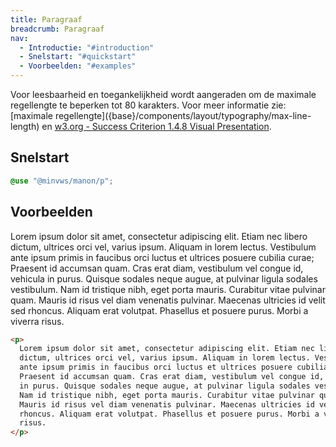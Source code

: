 ```yaml
---
title: Paragraaf
breadcrumb: Paragraaf
nav:
  - Introductie: "#introduction"
  - Snelstart: "#quickstart"
  - Voorbeelden: "#examples"
---
```


<p id="introduction">Voor leesbaarheid en toegankelijkheid wordt aangeraden om de maximale
regellengte te beperken tot 80 karakters. Voor meer informatie zie:
[maximale regellengte]({base}/components/layout/typography/max-line-length) en
<a href="https://www.w3.org/TR/WCAG21/#visual-presentation" rel="external" >w3.org -
Success Criterion 1.4.8 Visual Presentation</a>.</p>

<h2 id="quickstart">Snelstart</h2>

```scss
@use "@minvws/manon/p";
```

<h2 id="examples">Voorbeelden</h2>

<p>
  Lorem ipsum dolor sit amet, consectetur adipiscing elit. Etiam nec libero dictum, ultrices
  orci vel, varius ipsum. Aliquam in lorem lectus. Vestibulum ante ipsum primis in faucibus
  orci luctus et ultrices posuere cubilia curae; Praesent id accumsan quam. Cras erat diam,
  vestibulum vel congue id, vehicula in purus. Quisque sodales neque augue, at pulvinar
  ligula sodales vestibulum. Nam id tristique nibh, eget porta mauris. Curabitur vitae
  pulvinar quam. Mauris id risus vel diam venenatis pulvinar. Maecenas ultricies id velit
  sed rhoncus. Aliquam erat volutpat. Phasellus et posuere purus. Morbi a viverra risus.
</p>

```html
<p>
  Lorem ipsum dolor sit amet, consectetur adipiscing elit. Etiam nec libero
  dictum, ultrices orci vel, varius ipsum. Aliquam in lorem lectus. Vestibulum
  ante ipsum primis in faucibus orci luctus et ultrices posuere cubilia curae;
  Praesent id accumsan quam. Cras erat diam, vestibulum vel congue id, vehicula
  in purus. Quisque sodales neque augue, at pulvinar ligula sodales vestibulum.
  Nam id tristique nibh, eget porta mauris. Curabitur vitae pulvinar quam.
  Mauris id risus vel diam venenatis pulvinar. Maecenas ultricies id velit sed
  rhoncus. Aliquam erat volutpat. Phasellus et posuere purus. Morbi a viverra
  risus.
</p>
```
